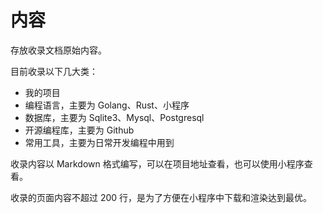 # 内容

存放收录文档原始内容。

目前收录以下几大类：

- 我的项目
- 编程语言，主要为 Golang、Rust、小程序
- 数据库，主要为 Sqlite3、Mysql、Postgresql
- 开源编程库，主要为 Github
- 常用工具，主要为日常开发编程中用到

收录内容以 Markdown 格式编写，可以在项目地址查看，也可以使用小程序查看。

收录的页面内容不超过 200 行，是为了方便在小程序中下载和渲染达到最优。
